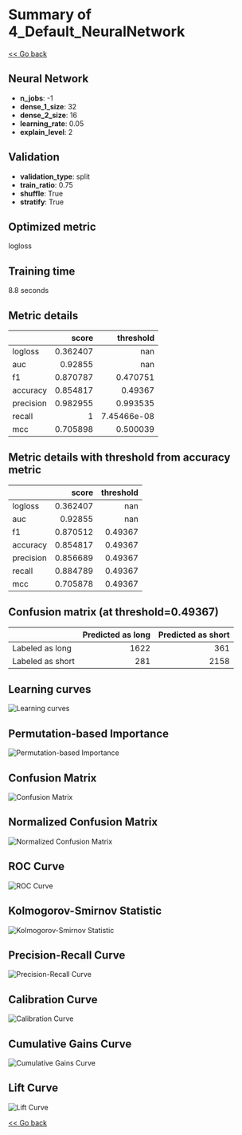 # Summary of 4_Default_NeuralNetwork

[<< Go back](../README.md)


## Neural Network
- **n_jobs**: -1
- **dense_1_size**: 32
- **dense_2_size**: 16
- **learning_rate**: 0.05
- **explain_level**: 2

## Validation
 - **validation_type**: split
 - **train_ratio**: 0.75
 - **shuffle**: True
 - **stratify**: True

## Optimized metric
logloss

## Training time

8.8 seconds

## Metric details
|           |    score |     threshold |
|:----------|---------:|--------------:|
| logloss   | 0.362407 | nan           |
| auc       | 0.92855  | nan           |
| f1        | 0.870787 |   0.470751    |
| accuracy  | 0.854817 |   0.49367     |
| precision | 0.982955 |   0.993535    |
| recall    | 1        |   7.45466e-08 |
| mcc       | 0.705898 |   0.500039    |


## Metric details with threshold from accuracy metric
|           |    score |   threshold |
|:----------|---------:|------------:|
| logloss   | 0.362407 |   nan       |
| auc       | 0.92855  |   nan       |
| f1        | 0.870512 |     0.49367 |
| accuracy  | 0.854817 |     0.49367 |
| precision | 0.856689 |     0.49367 |
| recall    | 0.884789 |     0.49367 |
| mcc       | 0.705878 |     0.49367 |


## Confusion matrix (at threshold=0.49367)
|                  |   Predicted as long |   Predicted as short |
|:-----------------|--------------------:|---------------------:|
| Labeled as long  |                1622 |                  361 |
| Labeled as short |                 281 |                 2158 |

## Learning curves
![Learning curves](learning_curves.png)

## Permutation-based Importance
![Permutation-based Importance](permutation_importance.png)
## Confusion Matrix

![Confusion Matrix](confusion_matrix.png)


## Normalized Confusion Matrix

![Normalized Confusion Matrix](confusion_matrix_normalized.png)


## ROC Curve

![ROC Curve](roc_curve.png)


## Kolmogorov-Smirnov Statistic

![Kolmogorov-Smirnov Statistic](ks_statistic.png)


## Precision-Recall Curve

![Precision-Recall Curve](precision_recall_curve.png)


## Calibration Curve

![Calibration Curve](calibration_curve_curve.png)


## Cumulative Gains Curve

![Cumulative Gains Curve](cumulative_gains_curve.png)


## Lift Curve

![Lift Curve](lift_curve.png)



[<< Go back](../README.md)
